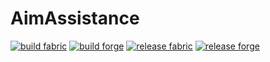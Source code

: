# AimAssistance

[![build fabric](https://github.com/lilmods/aim-assistance/actions/workflows/build-fabric.yml/badge.svg?branch=main)](https://github.com/lilmods/aim-assistance/actions/workflows/build-fabric.yml)
[![build forge](https://github.com/lilmods/aim-assistance/actions/workflows/build-forge.yml/badge.svg?branch=main)](https://github.com/lilmods/aim-assistance/actions/workflows/build-forge.yml)
[![release fabric](https://github.com/lilmods/aim-assistance/actions/workflows/release-fabric.yml/badge.svg?branch=main)](https://github.com/lilmods/aim-assistance/actions/workflows/release-fabric.yml)
[![release forge](https://github.com/lilmods/aim-assistance/actions/workflows/release-forge.yml/badge.svg?branch=main)](https://github.com/lilmods/{githubRepo}/actions/workflows/release-forge.yml)
